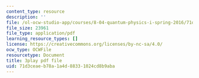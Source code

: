 ```yaml
---
content_type: resource
description: ''
file: /ol-ocw-studio-app/courses/8-04-quantum-physics-i-spring-2016/71d3ceaeb78a1a4d88331024cd8b9aba_8KQ-yK2xm60.pdf
file_size: 23961
file_type: application/pdf
learning_resource_types: []
license: https://creativecommons.org/licenses/by-nc-sa/4.0/
ocw_type: OCWFile
resourcetype: Document
title: 3play pdf file
uid: 71d3ceae-b78a-1a4d-8833-1024cd8b9aba
---
```

